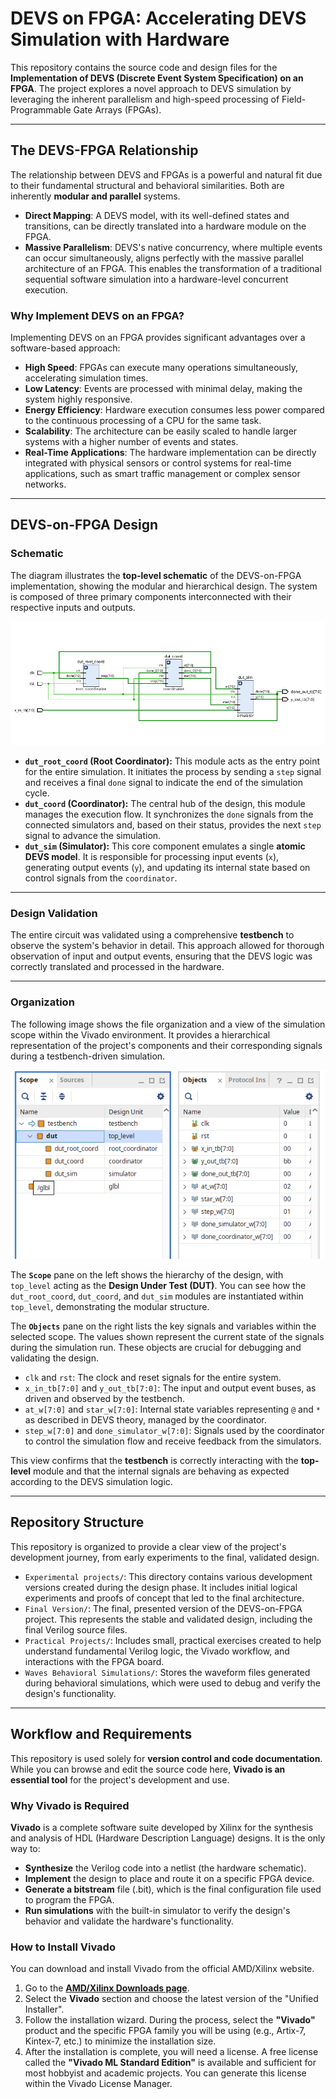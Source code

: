 # DEVS on FPGA: Accelerating DEVS Simulation with Hardware

This repository contains the source code and design files for the **Implementation of DEVS (Discrete Event System Specification) on an FPGA**. The project explores a novel approach to DEVS simulation by leveraging the inherent parallelism and high-speed processing of Field-Programmable Gate Arrays (FPGAs).

---

## The DEVS-FPGA Relationship

The relationship between DEVS and FPGAs is a powerful and natural fit due to their fundamental structural and behavioral similarities. Both are inherently **modular and parallel** systems.

* **Direct Mapping**: A DEVS model, with its well-defined states and transitions, can be directly translated into a hardware module on the FPGA.
* **Massive Parallelism**: DEVS's native concurrency, where multiple events can occur simultaneously, aligns perfectly with the massive parallel architecture of an FPGA. This enables the transformation of a traditional sequential software simulation into a hardware-level concurrent execution.

### Why Implement DEVS on an FPGA?

Implementing DEVS on an FPGA provides significant advantages over a software-based approach:

* **High Speed**: FPGAs can execute many operations simultaneously, accelerating simulation times.
* **Low Latency**: Events are processed with minimal delay, making the system highly responsive.
* **Energy Efficiency**: Hardware execution consumes less power compared to the continuous processing of a CPU for the same task.
* **Scalability**: The architecture can be easily scaled to handle larger systems with a higher number of events and states.
* **Real-Time Applications**: The hardware implementation can be directly integrated with physical sensors or control systems for real-time applications, such as smart traffic management or complex sensor networks.

---

## DEVS-on-FPGA Design
### Schematic

The diagram illustrates the **top-level schematic** of the DEVS-on-FPGA implementation, showing the modular and hierarchical design. The system is composed of three primary components interconnected with their respective inputs and outputs.

![Schematic of the design](Images/Schematic.png)

* **`dut_root_coord` (Root Coordinator):** This module acts as the entry point for the entire simulation. It initiates the process by sending a `step` signal and receives a final `done` signal to indicate the end of the simulation cycle.
* **`dut_coord` (Coordinator):** The central hub of the design, this module manages the execution flow. It synchronizes the `done` signals from the connected simulators and, based on their status, provides the next `step` signal to advance the simulation.
* **`dut_sim` (Simulator):** This core component emulates a single **atomic DEVS model**. It is responsible for processing input events (`x`), generating output events (`y`), and updating its internal state based on control signals from the `coordinator`.

---

### Design Validation

The entire circuit was validated using a comprehensive **testbench** to observe the system's behavior in detail. This approach allowed for thorough observation of input and output events, ensuring that the DEVS logic was correctly translated and processed in the hardware.

---

### Organization

The following image shows the file organization and a view of the simulation scope within the Vivado environment. It provides a hierarchical representation of the project's components and their corresponding signals during a testbench-driven simulation.

<p align="center">
  <img src="Images/Organization.png" alt="Files organization"/>
</p>

The **`Scope`** pane on the left shows the hierarchy of the design, with `top_level` acting as the **Design Under Test (DUT)**. You can see how the `dut_root_coord`, `dut_coord`, and `dut_sim` modules are instantiated within `top_level`, demonstrating the modular structure.

The **`Objects`** pane on the right lists the key signals and variables within the selected scope. The values shown represent the current state of the signals during the simulation run. These objects are crucial for debugging and validating the design.

* `clk` and `rst`: The clock and reset signals for the entire system.
* `x_in_tb[7:0]` and `y_out_tb[7:0]`: The input and output event buses, as driven and observed by the testbench.
* `at_w[7:0]` and `star_w[7:0]`: Internal state variables representing `@` and `*` as described in DEVS theory, managed by the coordinator.
* `step_w[7:0]` and `done_simulator_w[7:0]`: Signals used by the coordinator to control the simulation flow and receive feedback from the simulators.

This view confirms that the **testbench** is correctly interacting with the **top-level** module and that the internal signals are behaving as expected according to the DEVS simulation logic.

---

## Repository Structure

This repository is organized to provide a clear view of the project's development journey, from early experiments to the final, validated design.

* `Experimental projects/`: This directory contains various development versions created during the design phase. It includes initial logical experiments and proofs of concept that led to the final architecture.
* `Final Version/`: The final, presented version of the DEVS-on-FPGA project. This represents the stable and validated design, including the final Verilog source files.
* `Practical Projects/`: Includes small, practical exercises created to help understand fundamental Verilog logic, the Vivado workflow, and interactions with the FPGA board.
* `Waves Behavioral Simulations/`: Stores the waveform files generated during behavioral simulations, which were used to debug and verify the design's functionality.

---

## Workflow and Requirements

This repository is used solely for **version control and code documentation**. While you can browse and edit the source code here, **Vivado is an essential tool** for the project's development and use.

### Why Vivado is Required

**Vivado** is a complete software suite developed by Xilinx for the synthesis and analysis of HDL (Hardware Description Language) designs. It is the only way to:
* **Synthesize** the Verilog code into a netlist (the hardware schematic).
* **Implement** the design to place and route it on a specific FPGA device.
* **Generate a bitstream** file (.bit), which is the final configuration file used to program the FPGA.
* **Run simulations** with the built-in simulator to verify the design's behavior and validate the hardware's functionality.

### How to Install Vivado

You can download and install Vivado from the official AMD/Xilinx website.

1.  Go to the **[AMD/Xilinx Downloads page](https://www.xilinx.com/support/download.html)**.
2.  Select the **Vivado** section and choose the latest version of the "Unified Installer".
3.  Follow the installation wizard. During the process, select the **"Vivado"** product and the specific FPGA family you will be using (e.g., Artix-7, Kintex-7, etc.) to minimize the installation size.
4.  After the installation is complete, you will need a license. A free license called the **"Vivado ML Standard Edition"** is available and sufficient for most hobbyist and academic projects. You can generate this license within the Vivado License Manager.